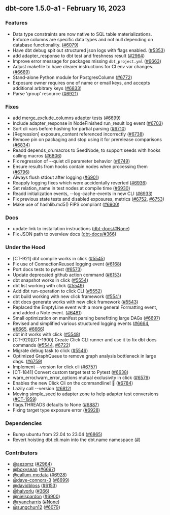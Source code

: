 ## dbt-core 1.5.0-a1 - February 16, 2023

### Features

- Data type constraints are now native to SQL table materializations. Enforce columns are specific data types and not null depending on database functionality. ([#6079](https://github.com/dbt-labs/dbt-core/issues/6079))
- Have dbt debug spit out structured json logs with flags enabled. ([#5353](https://github.com/dbt-labs/dbt-core/issues/5353))
- add adapter_response to dbt test and freshness result ([#2964](https://github.com/dbt-labs/dbt-core/issues/2964))
- Improve error message for packages missing `dbt_project.yml` ([#6663](https://github.com/dbt-labs/dbt-core/issues/6663))
- Adjust makefile to have clearer instructions for CI env var changes. ([#6689](https://github.com/dbt-labs/dbt-core/issues/6689))
- Stand-alone Python module for PostgresColumn ([#6772](https://github.com/dbt-labs/dbt-core/issues/6772))
- Exposure owner requires one of name or email keys, and accepts additional arbitrary keys ([#6833](https://github.com/dbt-labs/dbt-core/issues/6833))
- Parse 'group' resource ([#6921](https://github.com/dbt-labs/dbt-core/issues/6921))

### Fixes

- add merge_exclude_columns adapter tests ([#6699](https://github.com/dbt-labs/dbt-core/issues/6699))
- Include adapter_response in NodeFinished run_result log event ([#6703](https://github.com/dbt-labs/dbt-core/issues/6703))
- Sort cli vars before hashing for partial parsing ([#6710](https://github.com/dbt-labs/dbt-core/issues/6710))
- [Regression] exposure_content referenced incorrectly ([#6738](https://github.com/dbt-labs/dbt-core/issues/6738))
- Remove pin on packaging and stop using it for prerelease comparisons ([#6834](https://github.com/dbt-labs/dbt-core/issues/6834))
- Readd depends_on.macros to SeedNode, to support seeds with hooks calling macros ([#6806](https://github.com/dbt-labs/dbt-core/issues/6806))
- Fix regression of --quiet cli parameter behavior ([#6749](https://github.com/dbt-labs/dbt-core/issues/6749))
- Ensure results from hooks contain nodes when processing them ([#6796](https://github.com/dbt-labs/dbt-core/issues/6796))
- Always flush stdout after logging ([#6901](https://github.com/dbt-labs/dbt-core/issues/6901))
- Reapply logging fixes which were accidentally reverted ([#6936](https://github.com/dbt-labs/dbt-core/issues/6936))
- Set relation_name in test nodes at compile time ([#6930](https://github.com/dbt-labs/dbt-core/issues/6930))
- Readd initialization events, --log-cache-events in new CLI ([#6933](https://github.com/dbt-labs/dbt-core/issues/6933))
- Fix previous state tests and disabled exposures, metrics ([#6752](https://github.com/dbt-labs/dbt-core/issues/6752), [#6753](https://github.com/dbt-labs/dbt-core/issues/6753))
- Make use of hashlib.md5() FIPS compliant ([#6900](https://github.com/dbt-labs/dbt-core/issues/6900))

### Docs

- update link to installation instructions ([dbt-docs/#None](https://github.com/dbt-labs/dbt-docs/issues/None))
- Fix JSON path to overview docs ([dbt-docs/#366](https://github.com/dbt-labs/dbt-docs/issues/366))

### Under the Hood

- [CT-921] dbt compile works in click ([#5545](https://github.com/dbt-labs/dbt-core/issues/5545))
- Fix use of ConnectionReused logging event ([#6168](https://github.com/dbt-labs/dbt-core/issues/6168))
- Port docs tests to pytest ([#6573](https://github.com/dbt-labs/dbt-core/issues/6573))
- Update deprecated github action command ([#6153](https://github.com/dbt-labs/dbt-core/issues/6153))
- dbt snapshot works in click ([#5554](https://github.com/dbt-labs/dbt-core/issues/5554))
- dbt list working with click ([#5549](https://github.com/dbt-labs/dbt-core/issues/5549))
- Add dbt run-operation to click CLI ([#5552](https://github.com/dbt-labs/dbt-core/issues/5552))
- dbt build working with new click framework ([#5541](https://github.com/dbt-labs/dbt-core/issues/5541))
- dbt docs generate works with new click framework ([#5543](https://github.com/dbt-labs/dbt-core/issues/5543))
- Replaced the EmptyLine event with a more general Formatting event, and added a Note event. ([#6481](https://github.com/dbt-labs/dbt-core/issues/6481))
- Small optimization on manifest parsing benefitting large DAGs ([#6697](https://github.com/dbt-labs/dbt-core/issues/6697))
- Revised and simplified various structured logging events ([#6664](https://github.com/dbt-labs/dbt-core/issues/6664), [#6665](https://github.com/dbt-labs/dbt-core/issues/6665), [#6666](https://github.com/dbt-labs/dbt-core/issues/6666))
- dbt init works with click ([#5548](https://github.com/dbt-labs/dbt-core/issues/5548))
- [CT-920][CT-1900] Create Click CLI runner and use it to fix dbt docs commands ([#5544](https://github.com/dbt-labs/dbt-core/issues/5544), [#6722](https://github.com/dbt-labs/dbt-core/issues/6722))
- Migrate debug task to click ([#5546](https://github.com/dbt-labs/dbt-core/issues/5546))
-  Optimized GraphQueue to remove graph analysis bottleneck in large dags. ([#6759](https://github.com/dbt-labs/dbt-core/issues/6759))
- Implement --version for click cli ([#6757](https://github.com/dbt-labs/dbt-core/issues/6757))
- [CT-1841] Convert custom target test to Pytest ([#6638](https://github.com/dbt-labs/dbt-core/issues/6638))
- warn_error/warn_error_options mutual exclusivity in click ([#6579](https://github.com/dbt-labs/dbt-core/issues/6579))
- Enables the new Click Cli on the commandline! 🚀 ([#6784](https://github.com/dbt-labs/dbt-core/issues/6784))
- Lazily call --version ([#6812](https://github.com/dbt-labs/dbt-core/issues/6812))
- Moving simple_seed to adapter zone to help adapter test conversions ([#CT-1959](https://github.com/dbt-labs/dbt-core/issues/CT-1959))
- flags.THREADS defaults to None ([#6887](https://github.com/dbt-labs/dbt-core/issues/6887))
- Fixing target type exposure error ([#6928](https://github.com/dbt-labs/dbt-core/issues/6928))

### Dependencies

- Bump ubuntu from 22.04 to 23.04 ([#6865](https://github.com/dbt-labs/dbt-core/pull/6865))
- Revert hoisting dbt.cli.main into the dbt.name namespace ([#](https://github.com/dbt-labs/dbt-core/pull/))

### Contributors
- [@aezomz](https://github.com/aezomz) ([#2964](https://github.com/dbt-labs/dbt-core/issues/2964))
- [@boxysean](https://github.com/boxysean) ([#6697](https://github.com/dbt-labs/dbt-core/issues/6697))
- [@callum-mcdata](https://github.com/callum-mcdata) ([#6928](https://github.com/dbt-labs/dbt-core/issues/6928))
- [@dave-connors-3](https://github.com/dave-connors-3) ([#6699](https://github.com/dbt-labs/dbt-core/issues/6699))
- [@davidbloss](https://github.com/davidbloss) ([#6153](https://github.com/dbt-labs/dbt-core/issues/6153))
- [@halvorlu](https://github.com/halvorlu) ([#366](https://github.com/dbt-labs/dbt-core/issues/366))
- [@nielspardon](https://github.com/nielspardon) ([#6900](https://github.com/dbt-labs/dbt-core/issues/6900))
- [@ryancharris](https://github.com/ryancharris) ([#None](https://github.com/dbt-labs/dbt-core/issues/None))
- [@sungchun12](https://github.com/sungchun12) ([#6079](https://github.com/dbt-labs/dbt-core/issues/6079))
